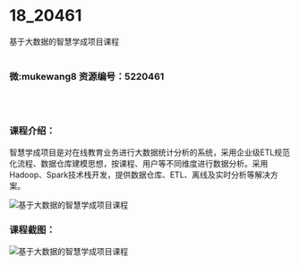 # 18_20461
基于大数据的智慧学成项目课程
<br/></br>
<h3>微:mukewang8 资源编号：5220461</h3>
<br/></br>
<h3>课程介绍：</h3>
<p><a title="查看与 智慧学成 相关的文章" target="_blank">智慧学成</a>项目是对在线教育业务进行大数据统计分析的系统，采用企业级ETL规范化流程、数据仓库建模思想，按课程、用户等不同维度进行数据分析。采用Hadoop、Spark技术栈开发，提供数据仓库、ETL、离线及实时分析等解决方案。</p>
<p><img src="https://www.ko996.com/wp-content/uploads/img/2021/07/1-41-300x191.png" alt="基于大数据的智慧学成项目课程"></p>
<div class="info-desc">
<h3>课程截图：</h3>
<p><img src="https://www.ko996.com/wp-content/uploads/img/2021/07/2-40.png" alt="基于大数据的智慧学成项目课程"></p>


			
</div>
